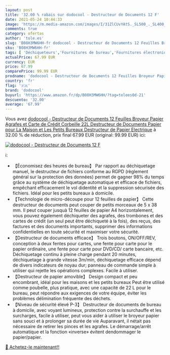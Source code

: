 ```yaml
---
layout: post
title: '32.00 % rabais sur dodocool - Destructeur de Documents 12 F'
date: 2021-05-24 10:44:33
image: 'https://m.media-amazon.com/images/I/31ZlCUvYAtS._SL500_._SL400_.jpg'
comments: true
category: ofertas
author: 'tole.es'
slug: 'B08H3MW6HH-fr dodocool - Destructeur de Documents 12 Feuilles Broyeur...'
sku: 'B08H3MW6HH-fr'
tags: [ 'Déchiqueteurs','Fournitures de bureau','Fournitures électroniques','dodocool', ]
actualPrice: 67.99 EUR
currency: EUR
price: 67.99
comparePrice: 99.99 EUR
prodname: 'dodocool - Destructeur de Documents 12 Feuilles Broyeur Papier  Agrafes et Carte de Crédit  Corbeille 22L  Destructeur de Documents Papier pour La Maison et Les Petits Bureaux Destructeur de Papier Electrique'
country: 'fr'
flag: '🇫🇷'
brand: 'dodocool'
buyurl: 'https://www.amazon.fr/dp/B08H3MW6HH/?tag=tolees0d-21'
descuento: '32.00'
average: '67.99'
---
```


Vous avez [dodocool - Destructeur de Documents 12 Feuilles Broyeur Papier  Agrafes et Carte de Crédit  Corbeille 22L  Destructeur de Documents Papier pour La Maison et Les Petits Bureaux Destructeur de Papier Electrique](https://www.amazon.fr/dp/B08H3MW6HH/?tag=tolees0d-21)  à  32.00 % de réduction, prix final  67.99 EUR (original: 99.99 EUR) ici:

[![dodocool - Destructeur de Documents 12 F](https://m.media-amazon.com/images/I/31ZlCUvYAtS._SL500_._SL400_.jpg)](https://www.amazon.fr/dp/B08H3MW6HH/?tag=tolees0d-21)

ℹ️:

- 【Économisez des heures de bureau】 Par rapport au déchiquetage manuel, le destructeur de fichiers conforme au RGPD (règlement général sur la protection des données) permet de gagner 98% du temps grâce au système de déchiquetage automatique et efficace de fichiers, empêchant efficacement le vol didentité et la suppression sécurisée des fichiers. Idéal pour les petits bureaux à domicile.
- 【Technologie de micro-découpe pour 12 feuilles de papier】 Cette destructeur de documents peut couper de petits morceaux de 5 x 38 mm. Il peut couper jusquà 12 feuilles de papier A4 horizontalement, vous pouvez également déchiqueter des agrafes, des trombones et des cartes de crédit (un seul peut être déchiqueté à la fois), des reçus, des factures et des documents importants, supprimer des informations confidentielles en toute sécurité et maximiser votre sécurité.
- 【Destructeur de documents efficace】 Trois boutons, ON/OFF/REV, conception à deux fentes pour cartes, une fente pour carte pour le papier ordinaire, une fente pour carte pour DVD/CD/ carte bancaire, etc. Déchiquetage continu à pleine charge pendant 20 minutes, déchiquetage à grande vitesse 3m/min, déchiquetage efficace dépend de divers indicateurs de noyau dur; panneau de commande simple à utiliser qui rejette les opérations complexes. Facile à utiliser.
- 【Destructeur de papier amovible】 Design compact et peu encombrant, idéal pour les maisons et les petits bureaux Peut être utilisé comme poubelle, plus pratique, avec une capacité de 22 L pour le bureau, peut répondre aux exigences de votre équipe, éviter les problèmes délimination fréquente des déchets.
- 【Niveau de sécurité élevé P-3】 Destructeur de documents de bureau à domicile, avec voyant lumineux, protection contre la surchauffe et les surcharges, facile à utiliser, peut vous aider à utiliser le broyeur papier sans souci et à prolonger sa durée de vie Auparavant, il nétait pas nécessaire de retirer les pinces et les agrafes. Le démarrage/arrêt automatique et la fonction «inverse» évitent dendommager le papier/papier.

[🛒 Achetez-le maintenant!!](https://www.amazon.fr/dp/B08H3MW6HH/?tag=tolees0d-21)
